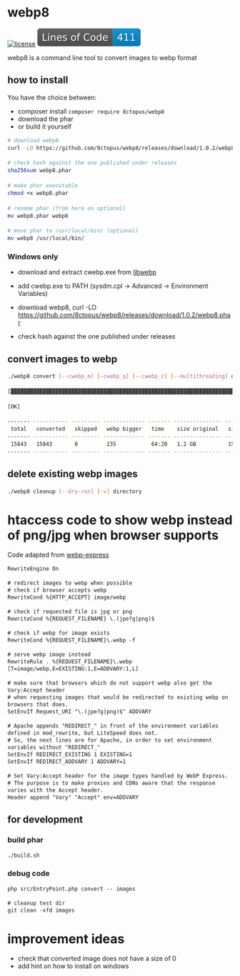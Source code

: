 # webp8

[![license](http://poser.pugx.org/8ctopus/webp8/license)](https://packagist.org/packages/8ctopus/webp8)
![lines of code](https://raw.githubusercontent.com/8ctopus/webp8/image-data/lines.svg)

webp8 is a command line tool to convert images to webp format

## how to install

You have the choice between:
- composer install `composer require 8ctopus/webp8`
- download the phar
- or build it yourself

```sh
# download webp8
curl -LO https://github.com/8ctopus/webp8/releases/download/1.0.2/webp8.phar

# check hash against the one published under releases
sha256sum webp8.phar

# make phar executable
chmod +x webp8.phar

# rename phar (from here on optional)
mv webp8.phar webp8

# move phar to /usr/local/bin/ (optional)
mv webp8 /usr/local/bin/
```

### Windows only

- download and extract cwebp.exe from [libwebp](https://storage.googleapis.com/downloads.webmproject.org/releases/webp/libwebp-1.2.0-windows-x64.zip)

- add cwebp.exe to PATH (sysdm.cpl -> Advanced -> Environment Variables)

- download webp8, curl -LO https://github.com/8ctopus/webp8/releases/download/1.0.2/webp8.phar

- check hash against the one published under releases

## convert images to webp

```sh
./webp8 convert [--cwebp_m] [-cwebp_q] [--cwebp_z] [--multithreading] directory

[▓▓▓▓▓▓▓▓▓▓▓▓▓▓▓▓▓▓▓▓▓▓▓▓▓▓▓▓▓▓▓▓▓▓▓▓▓▓▓▓▓▓▓▓▓▓▓▓▓▓▓▓▓▓▓▓▓▓▓▓▓▓▓▓▓▓▓▓▓▓] 15843/15843 (100%) -   1 hr/1 hr   - 6.0 MiB

[OK]

------- ----------- --------- ------------- ------- --------------- -----------
 total   converted   skipped   webp bigger   time    size original   size webp
------- ----------- --------- ------------- ------- --------------- -----------
 15843   15843       0         235           64:20   1.2 GB          150.3 MB
------- ----------- --------- ------------- ------- --------------- -----------
```

## delete existing webp images

```sh
./webp8 cleanup [--dry-run] [-v] directory
```

# htaccess code to show webp instead of png/jpg when browser supports

Code adapted from [webp-express](https://github.com/rosell-dk/webp-express)

```.htaccess
RewriteEngine On

# redirect images to webp when possible
# check if browser accepts webp
RewriteCond %{HTTP_ACCEPT} image/webp

# check if requested file is jpg or png
RewriteCond %{REQUEST_FILENAME} \.(jpe?g|png)$

# check if webp for image exists
RewriteCond %{REQUEST_FILENAME}\.webp -f

# serve webp image instead
RewriteRule . %{REQUEST_FILENAME}\.webp [T=image/webp,E=EXISTING:1,E=ADDVARY:1,L]

# make sure that browsers which do not support webp also get the Vary:Accept header
# when requesting images that would be redirected to existing webp on browsers that does.
SetEnvIf Request_URI "\.(jpe?g|png)$" ADDVARY

# Apache appends "REDIRECT_" in front of the environment variables defined in mod_rewrite, but LiteSpeed does not.
# So, the next lines are for Apache, in order to set environment variables without "REDIRECT_"
SetEnvIf REDIRECT_EXISTING 1 EXISTING=1
SetEnvIf REDIRECT_ADDVARY 1 ADDVARY=1

# Set Vary:Accept header for the image types handled by WebP Express.
# The purpose is to make proxies and CDNs aware that the response varies with the Accept header.
Header append "Vary" "Accept" env=ADDVARY
```

## for development

### build phar

    ./build.sh

### debug code

    php src/EntryPoint.php convert -- images

    # cleanup test dir
    git clean -xfd images

# improvement ideas

- check that converted image does not have a size of 0
- add hint on how to install on windows
